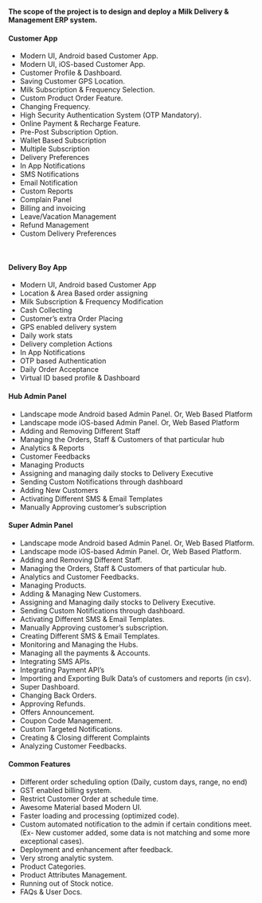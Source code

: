 **The scope of the project is to design and deploy a Milk Delivery &
Management ERP system.**



<h4>Customer App</h4>
<ul>
<li>Modern UI, Android based Customer App.</li>
<li>Modern UI, iOS-based Customer App.</li>
<li>Customer Profile & Dashboard.</li>
<li>Saving Customer GPS Location.</li>
<li>Milk Subscription & Frequency Selection.</li>
<li> Custom Product Order Feature.</li>
<li>Changing Frequency.</li>
<li>High Security Authentication System (OTP Mandatory).</li>
<li>Online Payment & Recharge Feature.</li>
<li>Pre-Post Subscription Option.</li>
<li>Wallet Based Subscription</li>
<li>Multiple Subscription</li>
<li>Delivery Preferences</li>
<li>In App Notifications</li>
<li>SMS Notifications</li>
<li>Email Notification</li>
<li>Custom Reports</li>
<li>Complain Panel</li>
<li>Billing and invoicing</li>
<li>Leave/Vacation Management</li>
<li>Refund Management</li>
<li>Custom Delivery Preferences</li>
</ul>
<br>
<h4>Delivery Boy App</h4>
<ul>
<li> Modern UI, Android based Customer App</li>
<li> Location & Area Based order assigning</li>
<li> Milk Subscription & Frequency Modification</li>
<li> Cash Collecting</li>
<li> Customer’s extra Order Placing</li>
<li>GPS enabled delivery system</li>
<li> Daily work stats</li>
<li>Delivery completion Actions</li>
<li>In App Notifications</li>
<li>OTP based Authentication</li>
<li>Daily Order Acceptance</li>
<li>Virtual ID based profile & Dashboard</li>
</ul>


<h4>Hub Admin Panel</h4>
<ul>
<li>Landscape mode Android based Admin Panel. Or, Web Based Platform</li>
<li>Landscape mode iOS-based Admin Panel. Or, Web Based Platform</li>
<li>Adding and Removing Different Staff</li>
<li>Managing the Orders, Staff & Customers of that particular hub</li>
<li>Analytics & Reports</li>
<li>Customer Feedbacks</li>
<li>Managing Products</li>
<li>Assigning and managing daily stocks to Delivery Executive</li>
<li>Sending Custom Notifications through dashboard</li>
<li>Adding New Customers</li>
<li>Activating Different SMS & Email Templates</li>
<li>Manually Approving customer’s subscription</li>
</ul>

<h4>Super Admin Panel</h4>
<ul>
<li>Landscape mode Android based Admin Panel. Or, Web Based Platform.</li>
<li>Landscape mode iOS-based Admin Panel. Or, Web Based Platform.</li>
<li> Adding and Removing Different Staff.</li>
<li> Managing the Orders, Staff & Customers of that particular hub.</li>
<li> Analytics and Customer Feedbacks.</li>
<li> Managing Products.</li>
<li> Adding & Managing New Customers.</li>
<li> Assigning and Managing daily stocks to Delivery Executive.</li>
<li> Sending Custom Notifications through dashboard.</li>
<li> Activating Different SMS & Email Templates.</li>
<li> Manually Approving customer’s subscription.</li>
<li> Creating Different SMS & Email Templates.</li>
<li> Monitoring and Managing the Hubs.</li>
<li> Managing all the payments & Accounts.</li>
<li> Integrating SMS APIs.</li>
<li>Integrating Payment API’s</li>
<li> Importing and Exporting Bulk Data’s of customers and reports (in csv).</li>
<li> Super Dashboard.</li>
<li>Changing Back Orders.</li>
<li> Approving Refunds.</li>
<li> Offers Announcement.</li>
<li> Coupon Code Management.</li>
<li> Custom Targeted Notifications.</li>
<li> Creating & Closing different Complaints</li>
<li>Analyzing Customer Feedbacks.</li>
</ul>



<h4>Common Features</h4>
<ul>
<li> Different order scheduling option (Daily, custom days, range, no end)</li>
<li> GST enabled billing system.</li>
<li>Restrict Customer Order at schedule time.</li>
<li>Awesome Material based Modern UI.</li>
<li>Faster loading and processing (optimized code).</li>
<li>Custom automated notification to the admin if certain conditions meet. (Ex- New
customer added, some data is not matching and some more exceptional cases).</li>
<li> Deployment and enhancement after feedback.</li>
<li> Very strong analytic system.</li>
<li> Product Categories.</li>
<li> Product Attributes Management.</li>
<li> Running out of Stock notice.</li>
<li> FAQs & User Docs.</li>
</ul>
